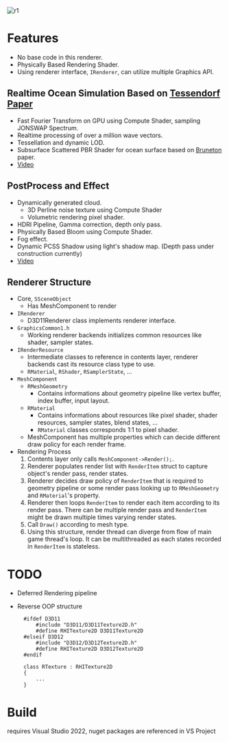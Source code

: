 ![r1](https://github.com/user-attachments/assets/74c46747-c8dd-4026-9986-ca88b04bf35a)

# Features
- No base code in this renderer.
- Physically Based Rendering Shader.
- Using renderer interface, `IRenderer`, can utilize multiple Graphics API.
  
## Realtime Ocean Simulation Based on [Tessendorf Paper](https://www.researchgate.net/publication/264839743_Simulating_Ocean_Water)
- Fast Fourier Transform on GPU using Compute Shader, sampling JONSWAP Spectrum.
- Realtime processing of over a million wave vectors.
- Tessellation and dynamic LOD.
- Subsurface Scattered PBR Shader for ocean surface based on [Bruneton](https://inria.hal.science/inria-00443630/file/article-1.pdf) paper.
- [Video](https://www.youtube.com/watch?v=rSCYnYdFnr0)

## PostProcess and Effect
- Dynamically generated cloud.
	- 3D Perline noise texture using Compute Shader
 	- Volumetric rendering pixel shader.
- HDRI Pipeline, Gamma correction, depth only pass.
- Physically Based Bloom using Compute Shader.
- Fog effect.
- Dynamic PCSS Shadow using light's shadow map. (Depth pass under construction currently)
- [Video](https://www.youtube.com/watch?v=D6w55CkHi5U)

## Renderer Structure

- Core, `SSceneObject`
	- Has MeshComponent to render
- `IRenderer`
	- D3D11Renderer class implements renderer interface.
- `GraphicsCommon1.h`
	- Working renderer backends initializes common resources like shader, sampler states.
- `IRenderResource`
	- Intermediate classes to reference in contents layer, renderer backends cast its resource class type to use.
	- `RMaterial`, `RShader`, `RSamplerState`, ... 
- `MeshComponent`
	- `RMeshGeometry`
		- Contains informations about geometry pipeline like vertex buffer, index buffer, input layout.
	- `RMaterial`
		- Contains informations about resources like pixel shader, shader resources, sampler states, blend states, ...
		- `RMaterial` classes corresponds 1:1 to pixel shader.
  	- MeshComponent has multiple properties which can decide different draw policy for each render frame. 
- Rendering Process
	1. Contents layer only calls `MeshComponent->Render();`.
 	2. Renderer populates render list with `RenderItem` struct to capture object's render pass, render states.
	3. Renderer decides draw policy of `RenderItem` that is required to geometry pipeline or some render pass looking up to `RMeshGeometry` and `RMaterial`'s property.
	4. Renderer then loops `RenderItem` to render each item according to its render pass. There can be multiple render pass and `RenderItem` might be drawn multiple times varying render states.
	5. Call `Draw()` according to mesh type.
 	6. Using this structure, render thread can diverge from flow of main game thread's loop. It can be multithreaded as each states recorded in `RenderItem` is stateless.
# TODO
- Deferred Rendering pipeline
- Reverse OOP structure

		#ifdef D3D11
			#include "D3D11/D3D11Texture2D.h"
			#define RHITexture2D D3D11Texture2D
		#elseif D3D12
			#include "D3D12/D3D12Texture2D.h"
			#define RHITexture2D D3D12Texture2D
		#endif
   
		class RTexture : RHITexture2D
		{
   			...
		}

# Build
requires Visual Studio 2022, nuget packages are referenced in VS Project
